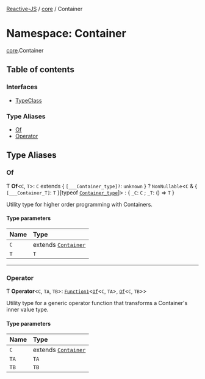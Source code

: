 [Reactive-JS](../README.md) / [core](core.md) / Container

# Namespace: Container

[core](core.md).Container

## Table of contents

### Interfaces

- [TypeClass](../interfaces/core.Container.TypeClass.md)

### Type Aliases

- [Of](core.Container.md#of)
- [Operator](core.Container.md#operator)

## Type Aliases

### Of

Ƭ **Of**<`C`, `T`\>: `C` extends { `[___Container_type]?`: `unknown`  } ? `NonNullable`<`C` & { `[___Container_T]`: `T`  }[typeof [`Container_type`](core.md#container_type)]\> : { `_C`: `C` ; `_T`: () => `T`  }

Utility type for higher order programming with Containers.

#### Type parameters

| Name | Type |
| :------ | :------ |
| `C` | extends [`Container`](../interfaces/core.Container-1.md) |
| `T` | `T` |

___

### Operator

Ƭ **Operator**<`C`, `TA`, `TB`\>: [`Function1`](functions.md#function1)<[`Of`](core.Container.md#of)<`C`, `TA`\>, [`Of`](core.Container.md#of)<`C`, `TB`\>\>

Utility type for a generic operator function that transforms a Container's inner value type.

#### Type parameters

| Name | Type |
| :------ | :------ |
| `C` | extends [`Container`](../interfaces/core.Container-1.md) |
| `TA` | `TA` |
| `TB` | `TB` |
